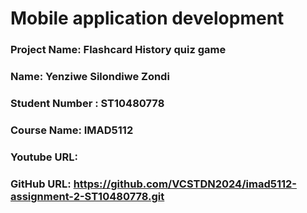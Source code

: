 # Mobile application development
### Project Name: Flashcard History quiz game
### Name: Yenziwe Silondiwe Zondi
### Student Number : ST10480778
### Course Name: IMAD5112
### Youtube URL:
### GitHub URL: https://github.com/VCSTDN2024/imad5112-assignment-2-ST10480778.git  
